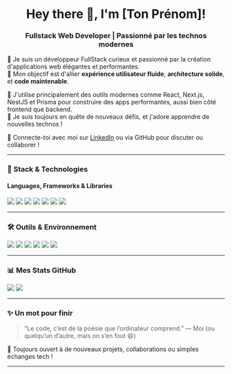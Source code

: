 <!-- Banner / Intro -->

<h1 align="center">Hey there 👋, I'm [Ton Prénom]!</h1>
<h3 align="center">Fullstack Web Developer | Passionné par les technos modernes</h3>

🚀 Je suis un développeur FullStack curieux et passionné par la création d'applications web élégantes et performantes.  
🎯 Mon objectif est d'allier **expérience utilisateur fluide**, **architecture solide**, et **code maintenable**.  

💼 J'utilise principalement des outils modernes comme React, Next.js, NestJS et Prisma pour construire des apps performantes, aussi bien côté frontend que backend.  
🧠 Je suis toujours en quête de nouveaux défis, et j'adore apprendre de nouvelles technos !

🔗 Connecte-toi avec moi sur [LinkedIn](https://linkedin.com/in/tonprofil) ou via GitHub pour discuter ou collaborer !

---

### 🚀 Stack & Technologies

#### Languages, Frameworks & Libraries

<p align="left">
  <img src="https://img.shields.io/badge/React-20232A?style=for-the-badge&logo=react&logoColor=61DAFB"/>
  <img src="https://img.shields.io/badge/Next.js-000000?style=for-the-badge&logo=next.js&logoColor=white"/>
  <img src="https://img.shields.io/badge/NestJS-E0234E?style=for-the-badge&logo=nestjs&logoColor=white"/>
  <img src="https://img.shields.io/badge/GraphQL-E10098?style=for-the-badge&logo=graphql&logoColor=white"/>
  <img src="https://img.shields.io/badge/Prisma-2D3748?style=for-the-badge&logo=prisma&logoColor=white"/>
  <img src="https://img.shields.io/badge/MongoDB-4EA94B?style=for-the-badge&logo=mongodb&logoColor=white"/>
  <img src="https://img.shields.io/badge/PostgreSQL-316192?style=for-the-badge&logo=postgresql&logoColor=white"/>
</p>

---

### 🛠️ Outils & Environnement

<p align="left">
  <img src="https://img.shields.io/badge/VS%20Code-0078d7?style=for-the-badge&logo=visual-studio-code&logoColor=white"/>
  <img src="https://img.shields.io/badge/Git-F05032?style=for-the-badge&logo=git&logoColor=white"/>
  <img src="https://img.shields.io/badge/GitHub-181717?style=for-the-badge&logo=github&logoColor=white"/>
  <img src="https://img.shields.io/badge/Postman-FF6C37?style=for-the-badge&logo=postman&logoColor=white"/>
  <img src="https://img.shields.io/badge/Figma-F24E1E?style=for-the-badge&logo=figma&logoColor=white"/>
  <img src="https://img.shields.io/badge/Notion-000000?style=for-the-badge&logo=notion&logoColor=white"/>
</p>

---

### 📊 Mes Stats GitHub

<p align="left">
  <img src="https://github-readme-stats.vercel.app/api?username=tonpseudo&show_icons=true&theme=tokyonight" />
  <img src="https://github-readme-stats.vercel.app/api/top-langs/?username=tonpseudo&layout=compact&theme=tokyonight"/>
</p>

---

### ✨ Un mot pour finir

> “Le code, c’est de la poésie que l’ordinateur comprend.” — Moi (ou quelqu’un d’autre, mais on s’en fout 😄)

🔭 Toujours ouvert à de nouveaux projets, collaborations ou simples échanges tech !

---

